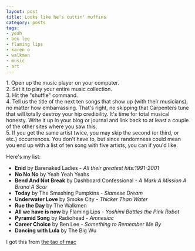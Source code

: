 ```yaml
---
layout: post
title: Looks like he's cuttin' muffins
category: posts
tags:
- yeah
- ben lee
- flaming lips
- karen o
- walkmen
- music
- art
---
```

<p>
1. Open up the music player on your computer.<br>
2. Set it to play your entire music collection.<br>
3. Hit the "shuffle" command.<br>
4. Tell us the title of the next ten songs that show up (with their musicians), no matter how embarrassing. That's right, no skipping that Carpenters tune that will totally destroy your hip credibility. It's time for total musical honesty. Write it up in your blog or journal and link back to at least a couple of the other sites where you saw this.<br>
5. If you get the same artist twice, you may skip the second (or third, or etc.) occurrences. You don't have to, but since randomness could mean you end up with a list of ten song with five artists, you can if you'd like.<br>

</p>
<p>Here's my list:</p>
<ul>
<li><b>Enid</b> by Barenaked Ladies - <i>All their greatest hits:1991-2001</i></li>
<li><b>No No No</b> by Yeah Yeah Yeahs</li>
<li><b>Bend And Not Break</b> by Dashboard Confessional -<i> A Mark A Mission A Brand A Scar</i></li>

<li><b>Today</b> by The Smashing Pumpkins - <i>Siamese Dream</i></li>
<li><b>Underwater Love</b> by Smoke City - <i>Thicker Than Water</i></li>
<li><b>Rue the Day</b> by The Walkmen</li>
<li><b>All we have is now</b> by Flaming Lips - <i>Yoshimi Battles the Pink Robot</i></li>

<li><b>Pyramid Song</b> by Radiohead - <i>Amnesiac</i></li>
<li><b>Career Choice</b> by Ben Lee - <i>Something to Remember Me By</i></li>
<li><b>Dancing with Lula</b> by The Big Wu</li>
</ul>
<p>I got this from <a href="http://web.archive.org/web/20041214062655/http://the.taoofmac.com/space/">the tao of mac</a></p>
